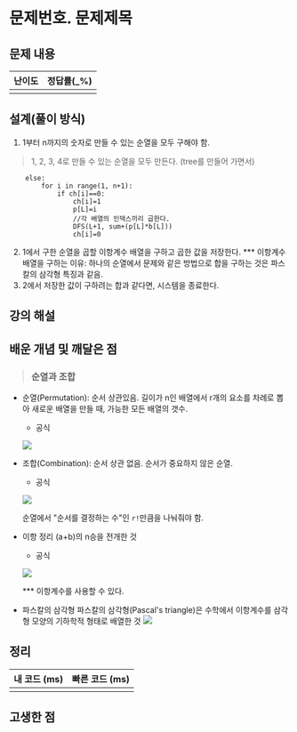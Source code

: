 # 문제번호. 문제제목

## 문제 내용


| 난이도 | 정답률(\_%) |
| :----: | :---------: |
|        |             |

## 설계(풀이 방식)

1. 1부터 n까지의 숫자로 만들 수 있는 순열을 모두 구해야 함.
> 1, 2, 3, 4로 만들 수 있는 순열을 모두 만든다. (tree를 만들어 가면서)
```
    else:
        for i in range(1, n+1):
            if ch[i]==0:
                ch[i]=1
                p[L]=i
                //각 배열의 인덱스끼리 곱한다.
                DFS(L+1, sum+(p[L]*b[L]))
                ch[i]=0
```
2. 1에서 구한 순열을 곱할 이항계수 배열을 구하고 곱한 값을 저장한다.
*** 이항계수 배열을 구하는 이유: 하나의 순열에서 문제와 같은 방법으로 합을 구하는 것은 파스칼의 삼각형 특징과 같음. 
3. 2에서 저장한 값이 구하려는 합과 같다면, 시스템을 종료한다.

## 강의 해설

## 배운 개념 및 깨달은 점
> ### 순열과 조합
- 순열(Permutation): 순서 상관있음.
길이가 n인 배열에서 r개의 요소를 차례로 뽑아 새로운 배열을 만들 때, 가능한 모든 배열의 갯수.
    - 공식

    ![](https://img1.daumcdn.net/thumb/R1280x0/?scode=mtistory2&fname=https%3A%2F%2Fblog.kakaocdn.net%2Fdn%2FIZiip%2FbtqHxcMFpBH%2FIXkY0zhbCpdDUupwGIaFl1%2Fimg.png)

- 조합(Combination): 순서 상관 없음.
순서가 중요하지 않은 순열.
    - 공식

    ![](https://img1.daumcdn.net/thumb/R1280x0/?scode=mtistory2&fname=https%3A%2F%2Fblog.kakaocdn.net%2Fdn%2F1VoaF%2FbtqHwhuc6V1%2FeddeOid2XphAQ1W3PVZF0K%2Fimg.png)
    
    순열에서 "순서를 결정하는 수"인 `r!`만큼을 나눠줘야 함.

- 이항 정리
(a+b)의 n승을 전개한 것
    - 공식

    ![](https://img1.daumcdn.net/thumb/R1280x0/?scode=mtistory2&fname=https%3A%2F%2Fblog.kakaocdn.net%2Fdn%2F1VoaF%2FbtqHwhuc6V1%2FeddeOid2XphAQ1W3PVZF0K%2Fimg.png)
    
    *** 이항계수를 사용할 수 있다.

- 파스칼의 삼각형
파스칼의 삼각형(Pascal's triangle)은 수학에서 이항계수를 삼각형 모양의 기하학적 형태로 배열한 것
![](https://www.ebsmath.co.kr/innovativelrms/web_lrms/upload/editor/1550556793204.bmp)


## 정리

| 내 코드 (ms) | 빠른 코드 (ms) |
| :----------: | :------------: |
|              |                |

## 고생한 점